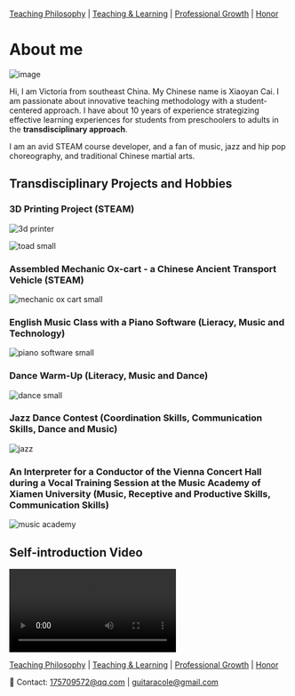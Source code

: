 [Teaching Philosophy](./philosophya.md) | [Teaching & Learning](./teachingandlearning1.md) | [Professional Growth](./professional.md) | [Honor](./professional.md) 

# About me

![image](https://user-images.githubusercontent.com/109213222/183570271-ba42e785-388f-4ece-800a-1dc0c53eaa5c.png)

Hi, I am Victoria from southeast China. My Chinese name is Xiaoyan Cai. I am passionate about innovative teaching methodology with a student-centered approach. I have about 10 years of experience strategizing effective learning experiences for students from preschoolers to adults in the **transdisciplinary approach**.

I am an avid STEAM course developer, and a fan of music, jazz and hip pop choreography, and traditional Chinese martial arts.

## Transdisciplinary Projects and Hobbies

### 3D Printing Project (STEAM)

![3d printer](https://user-images.githubusercontent.com/109213222/179355995-9ea3d0c3-c83d-46fc-90d3-1b53b2af006d.JPG)

![toad small](https://user-images.githubusercontent.com/109213222/179360333-d2746ad5-a655-462b-9dc1-8d780706ee16.PNG)

### Assembled Mechanic Ox-cart - a Chinese Ancient Transport Vehicle (STEAM)

![mechanic ox cart small](https://user-images.githubusercontent.com/109213222/179356034-8443f180-25da-44c1-a271-71205f96ebfe.PNG)

### English Music Class with a Piano Software (Lieracy, Music and Technology)

![piano software small](https://user-images.githubusercontent.com/109213222/179356062-52f2d4d5-bbaf-4b33-a024-d015813f846c.PNG)

### Dance Warm-Up (Literacy, Music and Dance)

![dance small](https://user-images.githubusercontent.com/109213222/179379604-f9acb73b-1436-421e-a733-5b89aa94e0ae.PNG)

### Jazz Dance Contest (Coordination Skills, Communication Skills, Dance and Music)

![jazz](https://user-images.githubusercontent.com/109213222/179379810-00be2e32-775c-4c44-bea6-6e3213b04d81.JPG)

### An Interpreter for a Conductor of the Vienna Concert Hall during a Vocal Training Session at the Music Academy of Xiamen University (Music, Receptive and Productive Skills, Communication Skills)

![music academy](https://user-images.githubusercontent.com/109213222/179379911-a865d3f9-fbc7-424d-95d7-368a7c0b2fc6.JPG)

## Self-introduction Video

<video src="https://user-images.githubusercontent.com/109213222/186138507-e51df626-db5e-481a-b432-3813101feac0.mp4"/>
</video>

[Teaching Philosophy](./philosophya.md) | [Teaching & Learning](./teachingandlearning1.md) | [Professional Growth](./professional.md) | [Honor](./professional.md)

📧 Contact:
<175709572@qq.com> | <guitaracole@gmail.com>
